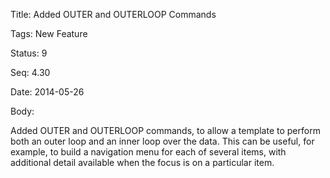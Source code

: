 Title:  Added OUTER and OUTERLOOP Commands

Tags:   New Feature

Status: 9

Seq:    4.30

Date:   2014-05-26

Body:

Added OUTER and OUTERLOOP commands, to allow a template to perform both an outer loop and an inner loop over the data. This can be useful, for example, to build a navigation menu for each of several items, with additional detail available when the focus is on a particular item.

